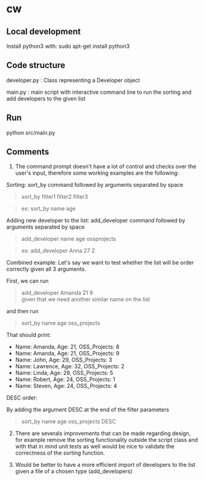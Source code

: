 # cw

Local development
-----------------

Install python3 with: 
sudo apt-get install python3

Code structure
--------------

developer.py : Class representing a Developer object

main.py : main script with interactive command line to run the sorting and add developers to the given list

Run
---
python src/main.py

Comments
-----------------
1. The command prompt doesn't have a lot of control and checks over the user's input, therefore some working examples are the following:

Sorting: sort_by command followed by arguments separated by space
  > sort_by filter1 filter2 filter3

  > ex: sort_by name age

Adding new developer to the list: add_developer command followed by arguments separated by space
  > add_developer name age ossprojects

  > ex: add_developer Anna 27 2

Combined example:
Let's say we want to test whether the list will be order correctly given all 3 arguments. 

First, we can run
> add_developer Amanda 21 9  
> given that we need another similar name on the list

and then run

> sort_by name age oss_projects 

That should print:

- Name: Amanda, Age: 21, OSS_Projects: 8
- Name: Amanda, Age: 21, OSS_Projects: 9
- Name: John, Age: 29, OSS_Projects: 3
- Name: Lawrence, Age: 32, OSS_Projects: 2
- Name: Linda, Age: 29, OSS_Projects: 5
- Name: Robert, Age: 24, OSS_Projects: 1
- Name: Steven, Age: 24, OSS_Projects: 4

DESC order:

By adding the argument DESC at the end of the filter parameters

> sort_by name age oss_projects DESC


2. There are severals improvements that can be made regarding design, for example remove the sorting functionality outside the script class and with that in mind unit tests as well would be nice to validate the correctness of the sorting function. 

3. Would be better to have a more efficient import of developers to the list given a file of a chosen type (add_developers)
